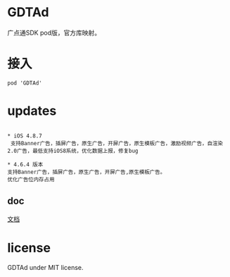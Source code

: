 # GDTAd
广点通SDK pod版，官方库映射。

# 接入
```text
pod 'GDTAd'
```
# updates
```text

* iOS 4.8.7
 支持Banner广告，插屏广告，原生广告，开屏广告，原生模板广告，激励视频广告，自渲染2.0广告，最低支持iOS8系统，优化数据上报，修复bug
  
* 4.6.4	版本
支持Banner广告，插屏广告，原生广告，开屏广告,原生模板广告。
优化广告位内存占用

```

## doc
[文档](https://developers.adnet.qq.com/doc/ios/guide)

# license
GDTAd under MIT license.